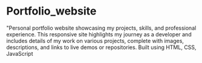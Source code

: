 # Portfolio_website

"Personal portfolio website showcasing my projects, skills, and professional experience. This responsive site highlights my journey as a developer and includes details of my work on various projects, complete with images, descriptions, and links to live demos or repositories. Built using HTML, CSS, JavaScript
